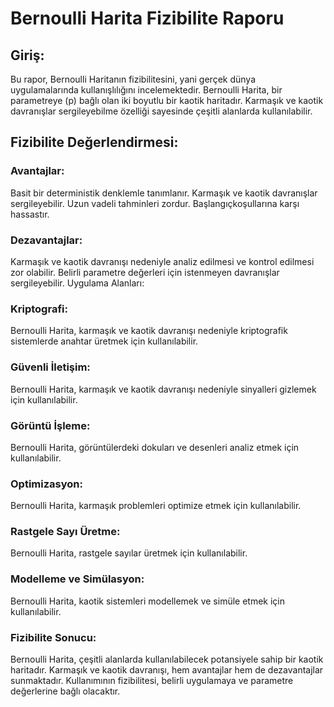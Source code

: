 # Bernoulli Harita Fizibilite Raporu
## Giriş:

Bu rapor, Bernoulli Haritanın fizibilitesini, yani gerçek dünya uygulamalarında kullanışlılığını incelemektedir. Bernoulli Harita, bir parametreye (p) bağlı olan iki boyutlu bir kaotik haritadır. Karmaşık ve kaotik davranışlar sergileyebilme özelliği sayesinde çeşitli alanlarda kullanılabilir.

## Fizibilite Değerlendirmesi:

### Avantajlar:

Basit bir deterministik denklemle tanımlanır.
Karmaşık ve kaotik davranışlar sergileyebilir.
Uzun vadeli tahminleri zordur.
Başlangıç ​​koşullarına karşı hassastır.

### Dezavantajlar:

Karmaşık ve kaotik davranışı nedeniyle analiz edilmesi ve kontrol edilmesi zor olabilir.
Belirli parametre değerleri için istenmeyen davranışlar sergileyebilir.
Uygulama Alanları:

### Kriptografi:

Bernoulli Harita, karmaşık ve kaotik davranışı nedeniyle kriptografik sistemlerde anahtar üretmek için kullanılabilir.

### Güvenli İletişim:

Bernoulli Harita, karmaşık ve kaotik davranışı nedeniyle sinyalleri gizlemek için kullanılabilir.

### Görüntü İşleme:

Bernoulli Harita, görüntülerdeki dokuları ve desenleri analiz etmek için kullanılabilir.

### Optimizasyon:

Bernoulli Harita, karmaşık problemleri optimize etmek için kullanılabilir.

### Rastgele Sayı Üretme:

Bernoulli Harita, rastgele sayılar üretmek için kullanılabilir.

### Modelleme ve Simülasyon:

Bernoulli Harita, kaotik sistemleri modellemek ve simüle etmek için kullanılabilir.

### Fizibilite Sonucu:

Bernoulli Harita, çeşitli alanlarda kullanılabilecek potansiyele sahip bir kaotik haritadır. Karmaşık ve kaotik davranışı, hem avantajlar hem de dezavantajlar sunmaktadır. Kullanımının fizibilitesi, belirli uygulamaya ve parametre değerlerine bağlı olacaktır.
